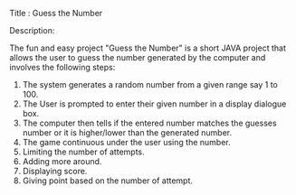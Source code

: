 Title : Guess the Number

Description:

The fun and easy project "Guess the Number" is a short JAVA project that allows the user 
to guess the number generated by the computer and involves the following steps:

1. The system generates a random number from a given range say 1 to 100.
2. The User is prompted to enter their given number in a display dialogue box.
3. The computer then tells if the entered number matches the guesses number or it is 
	higher/lower than the generated number.
4. The game continuous under the user using the number.
5. Limiting the number of attempts. 
6. Adding more around. 
7. Displaying score. 
8. Giving point based on the number of attempt.
